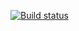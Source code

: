 [![Build status](https://ci.appveyor.com/api/projects/status/yq8utd68v5sss3sg?svg=true)](https://ci.appveyor.com/project/IMFEDOROVHUB/patterns)

